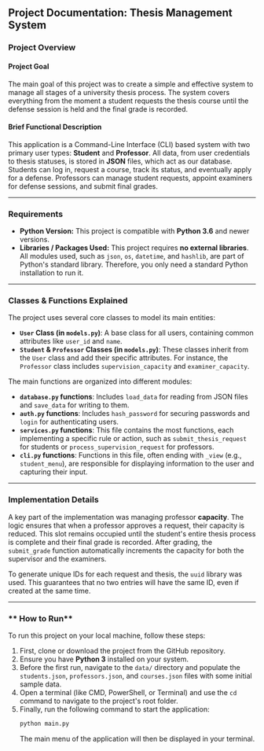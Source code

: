 ## **Project Documentation: Thesis Management System**

### **Project Overview**

#### **Project Goal**

The main goal of this project was to create a simple and effective system to manage all stages of a university thesis process. The system covers everything from the moment a student requests the thesis course until the defense session is held and the final grade is recorded.

#### **Brief Functional Description**

This application is a Command-Line Interface (CLI) based system with two primary user types: **Student** and **Professor**. All data, from user credentials to thesis statuses, is stored in **JSON** files, which act as our database. Students can log in, request a course, track its status, and eventually apply for a defense. Professors can manage student requests, appoint examiners for defense sessions, and submit final grades.

-----

### **Requirements**

  * **Python Version:** This project is compatible with **Python 3.6** and newer versions.
  * **Libraries / Packages Used:** This project requires **no external libraries**. All modules used, such as `json`, `os`, `datetime`, and `hashlib`, are part of Python's standard library. Therefore, you only need a standard Python installation to run it.

-----


### **Classes & Functions Explained**

The project uses several core classes to model its main entities:

  * **`User` Class (in `models.py`)**: A base class for all users, containing common attributes like `user_id` and `name`.
  * **`Student` & `Professor` Classes (in `models.py`)**: These classes inherit from the `User` class and add their specific attributes. For instance, the `Professor` class includes `supervision_capacity` and `examiner_capacity`.

The main functions are organized into different modules:

  * **`database.py` functions**: Includes `load_data` for reading from JSON files and `save_data` for writing to them.
  * **`auth.py` functions**: Includes `hash_password` for securing passwords and `login` for authenticating users.
  * **`services.py` functions**: This file contains the most functions, each implementing a specific rule or action, such as `submit_thesis_request` for students or `process_supervision_request` for professors.
  * **`cli.py` functions**: Functions in this file, often ending with `_view` (e.g., `student_menu`), are responsible for displaying information to the user and capturing their input.

-----

### **Implementation Details**

A key part of the implementation was managing professor **capacity**. The logic ensures that when a professor approves a request, their capacity is reduced. This slot remains occupied until the student's entire thesis process is complete and their final grade is recorded. After grading, the `submit_grade` function automatically increments the capacity for both the supervisor and the examiners.

To generate unique IDs for each request and thesis, the `uuid` library was used. This guarantees that no two entries will have the same ID, even if created at the same time.

-----

### ** How to Run**

To run this project on your local machine, follow these steps:

1.  First, clone or download the project from the GitHub repository.
2.  Ensure you have **Python 3** installed on your system.
3.  Before the first run, navigate to the `data/` directory and populate the `students.json`, `professors.json`, and `courses.json` files with some initial sample data.
4.  Open a terminal (like CMD, PowerShell, or Terminal) and use the `cd` command to navigate to the project's root folder.
5.  Finally, run the following command to start the application:
    ```bash
    python main.py
    ```
    The main menu of the application will then be displayed in your terminal.

